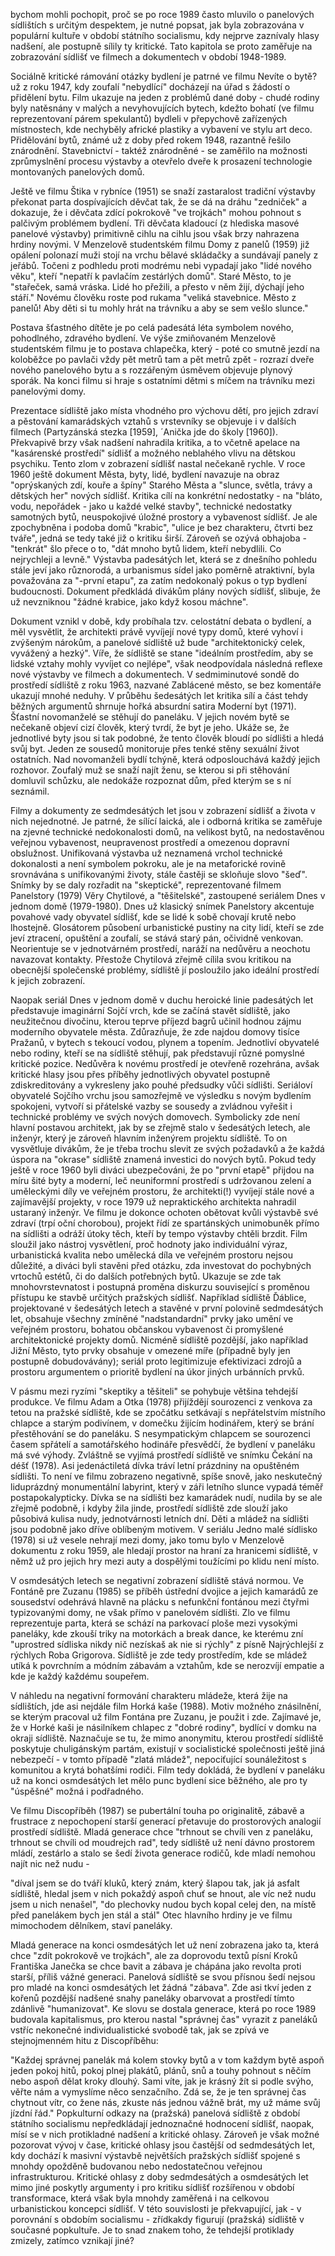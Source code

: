 bychom mohli pochopit, proč se po roce 1989 často mluvilo o panelových sídlištích s určitým despektem, je nutné popsat, jak byla zobrazována v populární kultuře v období státního socialismu, kdy nejprve zaznívaly hlasy nadšení, ale postupně sílily ty kritické. Tato kapitola se proto zaměřuje na zobrazování sídlišť ve filmech a dokumentech v období 1948-1989.

Sociálně kritické rámování otázky bydlení je patrné ve filmu Nevíte o bytě? už z roku 1947, kdy zoufalí "nebydlící" docházejí na úřad s žádostí o přidělení bytu. Film ukazuje na jeden z problémů dané doby - chudé rodiny byly natěsnány v malých a nevyhovujících bytech, kdežto bohatí (ve filmu reprezentovaní párem spekulantů) bydleli v přepychově zařízených místnostech, kde nechyběly africké plastiky a vybavení ve stylu art deco. Přidělování bytů, známé už z doby před rokem 1948, razantně řešilo znárodnění. Stavebnictví - taktéž znárodněné - se zaměřilo na možnosti zprůmyslnění procesu výstavby a otevřelo dveře k prosazení technologie montovaných panelových domů.

Ještě ve filmu Štika v rybníce (1951) se snaží zastaralost tradiční výstavby překonat parta dospívajících děvčat tak, že se dá na dráhu "zedniček" a dokazuje, že i děvčata zdící pokrokově "ve trojkách" mohou pohnout s palčivým problémem bydlení. Tři děvčata kladoucí (z hlediska masové panelové výstavby) primitivně cihlu na cihlu jsou však brzy nahrazena hrdiny novými. V Menzelově studentském filmu Domy z panelů (1959) již opálení polonazí muži stojí na vrchu bělavé skládačky a sundávají panely z jeřábů. Točeni z podhledu proti modrému nebi vypadají jako "lidé nového věku", kteří "nepatří k pavlačím zestárlých domů". Staré Město, to je "stařeček, samá vráska. Lidé ho přežili, a přesto v něm žijí, dýchají jeho stáří." Novému člověku roste pod rukama "veliká stavebnice. Město z panelů! Aby děti si tu mohly hrát na trávníku a aby se sem vešlo slunce."

Postava šťastného dítěte je po celá padesátá léta symbolem nového, pohodlného, zdravého bydlení. Ve výše zmiňovaném Menzelově studentském filmu je to postava chlapečka, který - poté co smutně jezdí na koloběžce po pavlači vždy pět metrů tam a pět metrů zpět - rozrazí dveře nového panelového bytu a s rozzářeným úsměvem objevuje plynový sporák. Na konci filmu si hraje s ostatními dětmi s míčem na trávníku mezi panelovými domy.

Prezentace sídliště jako místa vhodného pro výchovu dětí, pro jejich zdraví a pěstování kamarádských vztahů s vrstevníky se objevuje i v dalších filmech (Partyzánská stezka [1959], ´Anička jde do školy [1960]). Překvapivě brzy však nadšení nahradila kritika, a to včetně apelace na "kasárenské prostředí" sídlišť a možného neblahého vlivu na dětskou psychiku. Tento zlom v zobrazení sídlišť nastal nečekaně rychle. V roce 1960 ještě dokument Města, byty, lidé, bydlení navazuje na obraz "oprýskaných zdí, kouře a špíny" Starého Města a "slunce, světla, trávy a dětských her" nových sídlišť. Kritika cílí na konkrétní nedostatky - na "bláto, vodu, nepořádek - jako u každé velké stavby", technické nedostatky samotných bytů, neuspokojivé úložné prostory a vybavenost sídlišť. Je ale zpochybněna i podoba domů "krabic", "ulice je bez charakteru, čtvrti bez tváře", jedná se tedy také již o kritiku širší. Zároveň se ozývá obhajoba - "tenkrát" šlo přece o to, "dát mnoho bytů lidem, kteří nebydlili. Co nejrychleji a levně." Výstavba padesátých let, která se z dnešního pohledu stále jeví jako různorodá, a urbanismus sídel jako poměrně atraktivní, byla považována za "-první etapu", za zatím nedokonalý pokus o typ bydlení budoucnosti. Dokument předkládá divákům plány nových sídlišť, slibuje, že už nevzniknou "žádné krabice, jako když kosou máchne".

Dokument vznikl v době, kdy probíhala tzv. celostátní debata o bydlení, a měl vysvětlit, že architekti právě vyvíjejí nové typy domů, které vyhoví i zvýšeným nárokům, a panelové sídliště už bude "architektonický celek, vyvážený a hezký". Víře, že sídliště se stane "ideálním prostředím, aby se lidské vztahy mohly vyvíjet co nejlépe", však neodpovídala následná reflexe nové výstavby ve filmech a dokumentech. V sedmiminutové sondě do prostředí sídliště z roku 1963, nazvané Zablácené město, se bez komentáře ukazují mnohé neduhy. V průběhu šedesátých let kritika sílí a část tehdy běžných argumentů shrnuje hořká absurdní satira Moderní byt (1971). Šťastní novomanželé se stěhují do paneláku. V jejich novém bytě se nečekaně objeví cizí člověk, který tvrdí, že byt je jeho. Ukáže se, že jednotlivé byty jsou si tak podobné, že tento člověk bloudí po sídlišti a hledá svůj byt. Jeden ze sousedů monitoruje přes tenké stěny sexuální život ostatních. Nad novomanželi bydlí tchýně, která odposlouchává každý jejich rozhovor. Zoufalý muž se snaží najít ženu, se kterou si při stěhování domluvil schůzku, ale nedokáže rozpoznat dům, před kterým se s ní seznámil.

Filmy a dokumenty ze sedmdesátých let jsou v zobrazení sídlišť a života v nich nejednotné. Je patrné, že sílící laická, ale i odborná kritika se zaměřuje na zjevné technické nedokonalosti domů, na velikost bytů, na nedostavěnou veřejnou vybavenost, neupravenost prostředí a omezenou dopravní obslužnost. Unifikovaná výstavba už neznamená vrchol technické dokonalosti a není symbolem pokroku, ale je na metaforické rovině srovnávána s unifikovanými životy, stále častěji se skloňuje slovo "šeď". Snímky by se daly rozřadit na "skeptické", reprezentované filmem Panelstory (1979) Věry Chytilové, a "těšitelské", zastoupené seriálem Dnes v jednom domě (1979-1980). Dnes už klasický snímek Panelstory akcentuje povahové vady obyvatel sídlišť, kde se lidé k sobě chovají krutě nebo lhostejně. Glosátorem působení urbanistické pustiny na city lidí, kteří se zde jeví ztracení, opuštění a zoufalí, se stává starý pán, očividně venkovan. Neorientuje se v jednotvárném prostředí, naráží na nedůvěru a neochotu navazovat kontakty. Přestože Chytilová zřejmě cílila svou kritikou na obecnější společenské problémy, sídliště jí posloužilo jako ideální prostředí k jejich zobrazení.

Naopak seriál Dnes v jednom domě v duchu heroické linie padesátých let představuje imaginární Sojčí vrch, kde se začíná stavět sídliště, jako neužitečnou divočinu, kterou teprve příjezd bagrů učinil hodnou zájmu moderního obyvatele města. Zdůrazňuje, že zde najdou domovy tisíce Pražanů, v bytech s tekoucí vodou, plynem a topením. Jednotliví obyvatelé nebo rodiny, kteří se na sídliště stěhují, pak představují různé pomyslné kritické pozice. Nedůvěra k novému prostředí je otevřeně rozehrána, avšak kritické hlasy jsou přes příběhy jednotlivých obyvatel postupně zdiskreditovány a vykresleny jako pouhé předsudky vůči sídlišti. Seriáloví obyvatelé Sojčího vrchu jsou samozřejmě ve výsledku s novým bydlením spokojeni, vytvoří si přátelské vazby se sousedy a zvládnou vyřešit i technické problémy ve svých nových domovech. Symbolicky zde není hlavní postavou architekt, jak by se zřejmě stalo v šedesátých letech, ale inženýr, který je zároveň hlavním inženýrem projektu sídliště. To on vysvětluje divákům, že je třeba trochu slevit ze svých požadavků a že každá úspora na "okrase" sídliště znamená investici do nových bytů. Pokud tedy ještě v roce 1960 byli diváci ubezpečováni, že po "první etapě" přijdou na míru šité byty a moderní, leč neuniformní prostředí s udržovanou zelení a uměleckými díly ve veřejném prostoru, že architekti(!) vyvíjejí stále nové a zajímavější projekty, v roce 1979 už nepraktického architekta nahradil ustaraný inženýr. Ve filmu je dokonce ochoten obětovat kvůli výstavbě své zdraví (trpí oční chorobou), projekt řídí ze spartánských unimobuněk přímo na sídlišti a odráží útoky těch, kteří by tempo výstavby chtěli brzdit. Film sloužil jako nástroj vysvětlení, proč hodnoty jako individuální výraz, urbanistická kvalita nebo umělecká díla ve veřejném prostoru nejsou důležité, a diváci byli stavěni před otázku, zda investovat do pochybných vrtochů estétů, či do dalších potřebných bytů. Ukazuje se zde tak mnohovrstevnatost i postupná proměna diskurzu související s proměnou přístupu ke stavbě určitých pražských sídlišť. Například sídliště Ďáblice, projektované v šedesátých letech a stavěné v první polovině sedmdesátých let, obsahuje všechny zmíněné "nadstandardní" prvky jako umění ve veřejném prostoru, bohatou občanskou vybavenost či promyšlené architektonické projekty domů. Nicméně sídliště pozdější, jako například Jižní Město, tyto prvky obsahuje v omezené míře (případně byly jen postupně dobudovávány); seriál proto legitimizuje efektivizaci zdrojů a prostoru argumentem o prioritě bydlení na úkor jiných urbánních prvků.

V pásmu mezi ryzími "skeptiky a těšiteli" se pohybuje většina tehdejší produkce. Ve filmu Adam a Otka (1978) přijíždějí sourozenci z venkova za tetou na pražské sídliště, kde se zpočátku setkávají s nepřátelstvím místního chlapce a starým podivínem, v domečku žijícím hodinářem, který se brání přestěhování se do paneláku. S nesympatickým chlapcem se sourozenci časem spřátelí a samotářského hodináře přesvědčí, že bydlení v paneláku má své výhody. Zvláštně se vyjímá prostředí sídliště ve snímku Čekání na déšť (1978). Asi jedenáctiletá dívka tráví letní prázdniny na opuštěném sídlišti. To není ve filmu zobrazeno negativně, spíše snově, jako neskutečný liduprázdný monumentální labyrint, který v záři letního slunce vypadá téměř postapokalypticky. Dívka se na sídlišti bez kamarádek nudí, nudila by se ale zřejmě podobně, i kdyby žila jinde, prostředí sídliště zde slouží jako působivá kulisa nudy, jednotvárnosti letních dní. Děti a mládež na sídlišti jsou podobně jako dříve oblíbeným motivem. V seriálu Jedno malé sídlisko (1978) si už vesele nehrají mezi domy, jako tomu bylo v Menzelově dokumentu z roku 1959, ale hledají prostor na hraní za hranicemi sídliště, v němž už pro jejich hry mezi auty a dospělými toužícími po klidu není místo.

V osmdesátých letech se negativní zobrazení sídliště stává normou. Ve Fontáně pre Zuzanu (1985) se příběh ústřední dvojice a jejich kamarádů ze sousedství odehrává hlavně na plácku s nefunkční fontánou mezi čtyřmi typizovanými domy, ne však přímo v panelovém sídlišti. Zlo ve filmu reprezentuje parta, která se schází na parkovací ploše mezi vysokými paneláky, kde zkouší triky na motorkách a break dance, ke kterému zní "uprostred sídliska nikdy nič nezískaš ak nie si rýchly" z písně Najrýchlejší z rýchlych Roba Grigorova. Sídliště je zde tedy prostředím, kde se mládež utíká k povrchním a módním zábavám a vztahům, kde se nerozvíjí empatie a kde je každý každému soupeřem.

V náhledu na negativní formování charakteru mládeže, která žije na sídlištích, jde asi nejdále film Horká kaše (1988). Motiv možného znásilnění, se kterým pracoval už film Fontána pre Zuzanu, je použit i zde. Zajímavé je, že v Horké kaši je násilníkem chlapec z "dobré rodiny", bydlící v domku na okraji sídliště. Naznačuje se tu, že mimo anonymitu, kterou prostředí sídliště poskytuje chuligánským partám, existují v socialistické společnosti ještě jiná nebezpečí - v tomto případě "zlatá mládež", nepociťující sounáležitost s komunitou a krytá bohatšími rodiči. Film tedy dokládá, že bydlení v paneláku už na konci osmdesátých let mělo punc bydlení sice běžného, ale pro ty "úspěšné" možná i podřadného.

Ve filmu Discopříběh (1987) se pubertální touha po originalitě, zábavě a frustrace z nepochopení starší generací přetavuje do prostorových analogií prostředí sídliště. Mladá generace chce "trhnout se chvíli ven z paneláku, trhnout se chvíli od moudrejch rad", tedy sídliště už není dávno prostorem mládí, zestárlo a stalo se šedí života generace rodičů, kde mladí nemohou najít nic než nudu -

"díval jsem se do tváří kluků, který znám, který šlapou tak, jak já asfalt sídliště, hledal jsem v nich pokaždý aspoň chuť se hnout, ale víc než nudu jsem u nich nenašel", "do plechovky nudou bych kopal celej den, na místě před panelákem bych jen stál a stál"
Otec hlavního hrdiny je ve filmu mimochodem dělníkem, staví paneláky.

Mladá generace na konci osmdesátých let už není zobrazena jako ta, která chce "zdít pokrokově ve trojkách", ale za doprovodu textů písní Kroků Františka Janečka se chce bavit a zábava je chápána jako revolta proti starší, příliš vážné generaci. Panelová sídliště se svou přísnou šedí nejsou pro mladé na konci osmdesátých let žádná "zábava". Zde asi tkví jeden z kořenů pozdější nadšené snahy paneláky obarvovat a prostředí tímto zdánlivě "humanizovat". Ke slovu se dostala generace, která po roce 1989 budovala kapitalismus, pro kterou nastal "správnej čas" vyrazit z paneláků vstříc nekonečné individualistické svobodě tak, jak se zpívá ve stejnojmenném hitu z Discopříběhu:

"Každej správnej panelák má kolem stovky bytů a v tom každym bytě aspoň jeden pokoj hitů, pokoj plnej plakátů, plánů, snů a touhy pohnout s něčím nebo aspoň dělat kroky dlouhý. Sami víte, jak je krásný žít si podle svýho, věřte nám a vymyslíme něco senzačního. Zdá se, že je ten správnej čas chytnout vítr, co žene nás, zkuste nás jednou vážně brát, my už máme svůj jízdní řád."
Popkulturní odkazy na (pražská) panelová sídliště z období státního socialismu nepředkládají jednoznačné hodnocení sídlišť, naopak, mísí se v nich protikladné nadšení a kritické ohlasy. Zároveň je však možné pozorovat vývoj v čase, kritické ohlasy jsou častější od sedmdesátých let, kdy dochází k masivní výstavbě největších pražských sídlišť spojené s mnohdy opožděně budovanou nebo nedostatečnou veřejnou infrastrukturou. Kritické ohlasy z doby sedmdesátých a osmdesátých let mimo jiné poskytly argumenty i pro kritiku sídlišť rozšířenou v období transformace, která však byla mnohdy zaměřená i na celkovou urbanistickou koncepci sídlišť. V této souvislosti je překvapující, jak - v porovnání s obdobím socialismu - zřídkakdy figurují (pražská) sídliště v současné popkultuře. Je to snad znakem toho, že tehdejší protiklady zmizely, zatímco vznikají jiné?
